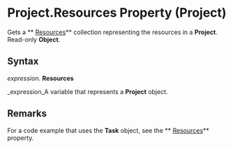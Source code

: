
# Project.Resources Property (Project)

Gets a  ** [Resources](84f8357a-358b-f2ae-e164-65c0c5abd383.md)** collection representing the resources in a **Project**. Read-only  **Object**.


## Syntax

 _expression_. **Resources**

 _expression_A variable that represents a  **Project** object.


## Remarks

For a code example that uses the  **Task** object, see the ** [Resources](72f4535f-39f1-81eb-7400-47fbca9cccd4.md)** property.

